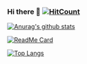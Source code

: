 ### Hi there 👋    [![HitCount](http://hits.dwyl.com/OrganizationU/OrganizationU.svg)](http://hits.dwyl.com/OrganizationU)

[![Anurag's github stats](https://github-readme-stats.vercel.app/api?username=RiotGamesU&orgs=OrganizationU&show_icons=true&theme=dark&include_all_commits=true)](https://github.com/OrganizationU)

[![ReadMe Card](https://github-readme-stats.vercel.app/api/pin/?username=RiotGamesU&orgs=OrganizationU&repo=OrganizationU.github.io&show_owner=true&theme=dark)](https://github.com/OrganizationU/OrganizationU.github.io)

[![Top Langs](https://github-readme-stats.vercel.app/api/top-langs/?username=RiotGamesU&orgs=OrganizationU&theme=dark&layout=compact)](https://github.com/OrganizationU)

<!--
**OrganizationU/OrganizationU** is a ✨ _special_ ✨ repository because its `README.md` (this file) appears on your GitHub profile.

Here are some ideas to get you started:

- 🔭 I’m currently working on ...
- 🌱 I’m currently learning ...
- 👯 I’m looking to collaborate on ...
- 🤔 I’m looking for help with ...
- 💬 Ask me about ...
- 📫 How to reach me: ...
- 😄 Pronouns: ...
- ⚡ Fun fact: ...
-->
